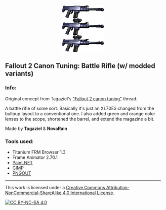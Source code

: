 <p align="center"><img src="/_pics/battlerifle_set.png" alt="Battle Rifle"/></p>

## Fallout 2 Canon Tuning: Battle Rifle (w/ modded variants)

### Info:
Original concept from Tagaziel's ["Fallout 2 canon tuning"](https://www.nma-fallout.com/threads/fallout-2-canon-tuning.174627/) thread.

A battle rifle of some sort. Basically it's just an XL70E3 changed from the bullpup layout to a conventional one. I also added green and orange color lenses to the scope, shortened the barrel, and extend the magazine a bit.

Made by **Tagaziel** & **NovaRain**

### Tools used:
* Titanium FRM Browser 1.3
* Frame Animator 2.70.1
* [Paint.NET](https://www.getpaint.net)
* [GIMP](https://www.gimp.org)
* [PNGOUT](http://advsys.net/ken/utils.htm)

--------------------------------------------------------------------------------
This work is licensed under a [Creative Commons Attribution-NonCommercial-ShareAlike 4.0 International License][cc-by-nc-sa].

[![CC BY-NC-SA 4.0][cc-by-nc-sa-image]][cc-by-nc-sa]

[cc-by-nc-sa]: http://creativecommons.org/licenses/by-nc-sa/4.0/
[cc-by-nc-sa-image]: https://licensebuttons.net/l/by-nc-sa/4.0/88x31.png
